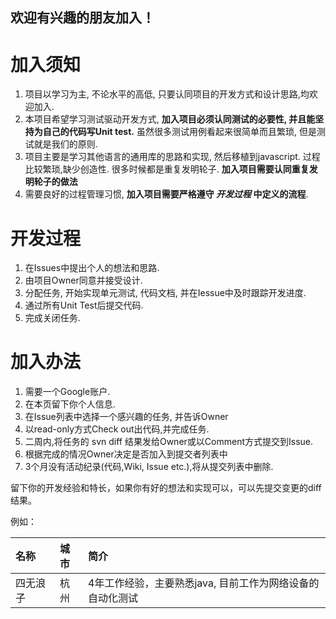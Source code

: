## 欢迎有兴趣的朋友加入！ ##

# 加入须知 #
  1. 项目以学习为主, 不论水平的高低, 只要认同项目的开发方式和设计思路,均欢迎加入.
  1. 本项目希望学习测试驱动开发方式, **加入项目必须认同测试的必要性, 并且能坚持为自己的代码写Unit test.** 虽然很多测试用例看起来很简单而且繁琐, 但是测试就是我们的原则.
  1. 项目主要是学习其他语言的通用库的思路和实现, 然后移植到javascript. 过程比较繁琐,缺少创造性. 很多时候都是重复发明轮子. **加入项目需要认同重复发明轮子的做法**
  1. 需要良好的过程管理习惯, **加入项目需要严格遵守 _开发过程_ 中定义的流程**.

# 开发过程 #
  1. 在Issues中提出个人的想法和思路.
  1. 由项目Owner同意并接受设计.
  1. 分配任务, 开始实现单元测试, 代码文档, 并在Iessue中及时跟踪开发进度.
  1. 通过所有Unit Test后提交代码.
  1. 完成关闭任务.

# 加入办法 #
  1. 需要一个Google账户.
  1. 在本页留下你个人信息.
  1. 在Issue列表中选择一个感兴趣的任务, 并告诉Owner
  1. 以read-only方式Check out出代码,并完成任务.
  1. 二周内,将任务的 svn diff 结果发给Owner或以Comment方式提交到Issue.
  1. 根据完成的情况Owner决定是否加入到提交者列表中
  1. 3个月没有活动纪录(代码,Wiki, Issue etc.),将从提交列表中删除.


留下你的开发经验和特长，如果你有好的想法和实现可以，可以先提交变更的diff结果。

例如：

| 名称 | 城市 | 简介 |
|:-------|:-------|:-------|
| 四无浪子 | 杭州 | 4年工作经验，主要熟悉java, 目前工作为网络设备的自动化测试 |